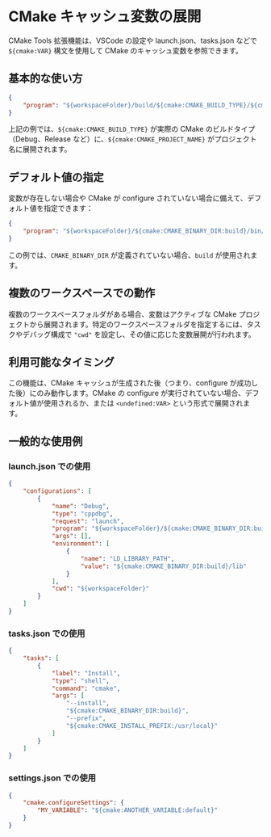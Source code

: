 # CMake キャッシュ変数の展開

CMake Tools 拡張機能は、VSCode の設定や launch.json、tasks.json などで `${cmake:VAR}` 構文を使用して CMake のキャッシュ変数を参照できます。

## 基本的な使い方

```json
{
    "program": "${workspaceFolder}/build/${cmake:CMAKE_BUILD_TYPE}/${cmake:CMAKE_PROJECT_NAME}"
}
```

上記の例では、`${cmake:CMAKE_BUILD_TYPE}` が実際の CMake のビルドタイプ（Debug、Release など）に、`${cmake:CMAKE_PROJECT_NAME}` がプロジェクト名に展開されます。

## デフォルト値の指定

変数が存在しない場合や CMake が configure されていない場合に備えて、デフォルト値を指定できます：

```json
{
    "program": "${workspaceFolder}/${cmake:CMAKE_BINARY_DIR:build}/bin/myapp"
}
```

この例では、`CMAKE_BINARY_DIR` が定義されていない場合、`build` が使用されます。

## 複数のワークスペースでの動作

複数のワークスペースフォルダがある場合、変数はアクティブな CMake プロジェクトから展開されます。特定のワークスペースフォルダを指定するには、タスクやデバッグ構成で `"cwd"` を設定し、その値に応じた変数展開が行われます。

## 利用可能なタイミング

この機能は、CMake キャッシュが生成された後（つまり、configure が成功した後）にのみ動作します。CMake の configure が実行されていない場合、デフォルト値が使用されるか、または `<undefined:VAR>` という形式で展開されます。

## 一般的な使用例

### launch.json での使用

```json
{
    "configurations": [
        {
            "name": "Debug",
            "type": "cppdbg",
            "request": "launch",
            "program": "${workspaceFolder}/${cmake:CMAKE_BINARY_DIR:build}/${cmake:CMAKE_PROJECT_NAME}",
            "args": [],
            "environment": [
                {
                    "name": "LD_LIBRARY_PATH",
                    "value": "${cmake:CMAKE_BINARY_DIR:build}/lib"
                }
            ],
            "cwd": "${workspaceFolder}"
        }
    ]
}
```

### tasks.json での使用

```json
{
    "tasks": [
        {
            "label": "Install",
            "type": "shell",
            "command": "cmake",
            "args": [
                "--install",
                "${cmake:CMAKE_BINARY_DIR:build}",
                "--prefix",
                "${cmake:CMAKE_INSTALL_PREFIX:/usr/local}"
            ]
        }
    ]
}
```

### settings.json での使用

```json
{
    "cmake.configureSettings": {
        "MY_VARIABLE": "${cmake:ANOTHER_VARIABLE:default}"
    }
}
```